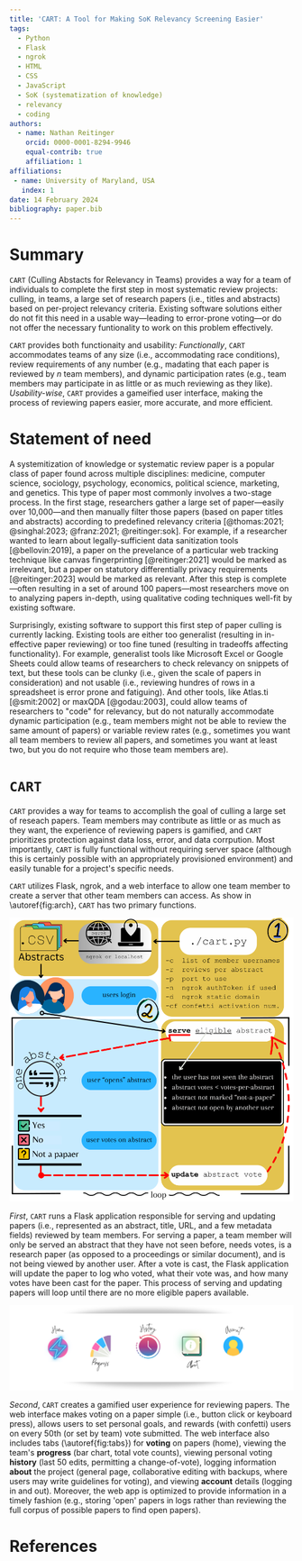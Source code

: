 ```yaml
---
title: 'CART: A Tool for Making SoK Relevancy Screening Easier'
tags:
  - Python
  - Flask
  - ngrok 
  - HTML
  - CSS
  - JavaScript
  - SoK (systematization of knowledge)
  - relevancy 
  - coding  
authors:
  - name: Nathan Reitinger
    orcid: 0000-0001-8294-9946
    equal-contrib: true
    affiliation: 1
affiliations:
 - name: University of Maryland, USA
   index: 1
date: 14 February 2024
bibliography: paper.bib
---
```


# Summary

`CART` (Culling Abstacts for Relevancy in Teams) provides a way for a team of individuals to complete the first step in most systematic review projects: culling, in teams, a large set of research papers (i.e., titles and abstracts) based on per-project relevancy criteria. Existing software solutions either do not fit this need in a usable way—leading to error-prone voting—or do not offer the necessary funtionality to work on this problem effectively.

 `CART` provides both functionaity and usability: *Functionally*, `CART` accommodates teams of any size (i.e., accommodating race conditions), review requirements of any number (e.g., madating that each paper is reviewed by *n* team members), and dynamic participation rates (e.g., team members may participate in as little or as much reviewing as they like). *Usability-wise*, `CART` provides a gameified user interface, making the process of reviewing papers easier, more accurate, and more efficient. 

# Statement of need

A systemitization of knowledge or systematic review paper is a popular class of paper found across multiple disciplines: medicine, computer science, sociology, psychology, economics, political science, marketing,  and genetics. This type of paper most commonly involves a two-stage process. In the first stage, researchers gather a large set of paper—easily over 10,000—and then manually filter those papers (based on paper titles and abstracts) according to predefined relevancy criteria [@thomas:2021; @singhal:2023; @franz:2021; @reitinger:sok]. For example, if a researcher wanted to learn about legally-sufficient data sanitization tools [@bellovin:2019], a paper on the prevelance of a particular web tracking technique like canvas fingerprinting [@reitinger:2021] would be marked as irrelevant, but a paper on statutory differentially privacy requirements [@reitinger:2023] would be marked as relevant. After this step is complete—often resulting in a set of around 100 papers—most researchers move on to analyzing papers in-depth, using qualitative coding techniques well-fit by existing software.

Surprisingly, existing software to support this first step of paper culling is currently lacking. Existing tools are either too generalist (resulting in in-effective paper reviewing) or too fine tuned (resulting in tradeoffs affecting functionality). For example, generalist tools like Microsoft Excel or Google Sheets could allow teams of researchers to check relevancy on snippets of text, but these tools can be clunky (i.e., given the scale of papers in consideration) and not usable (i.e., reviewing hundres of rows in a spreadsheet is error prone and fatiguing). And other tools, like Atlas.ti [@smit:2002] or maxQDA [@godau:2003], could allow teams of researchers to "code" for relevancy, but do not naturally accommodate dynamic participation (e.g., team members might not be able to review the same amount of papers) or variable review rates (e.g., sometimes you want all team members to review all papers, and sometimes you want at least two, but you do not require who those team members are). 



# `CART`

`CART` provides a way for teams to accomplish the goal of culling a large set of reseach papers. Team members may contribute as little or as much as they want, the experience of reviewing papers is gamified, and `CART` prioritizes protection against data loss, error, and data corrpution. Most importantly, `CART` is fully functional without requiring server space (although this is certainly possible with an appropriately provisioned environment) and easily tunable for a project's specific needs. 

`CART` utilizes Flask, ngrok, and a web interface to allow one team member to create a server that other team members can access. As show in \autoref{fig:arch}, `CART` has two primary functions. 



![Architecture of `CART`.\label{fig:arch}](docs/img/architecture.svg)

*First*, `CART` runs a Flask application responsible for serving and updating papers (i.e., represented as an abstract, title, URL, and a few metadata fields) reviewed by team members. For serving a paper, a team member will only be served an abstract that they have not seen before, needs votes, is a research paper (as opposed to a proceedings or similar document), and is not being viewed by another user. After a vote is cast, the Flask application will update the paper to log who voted, what their vote was, and how many votes have been cast for the paper. This process of serving and updating papers will loop until there are no more eligible papers available. 

![Web interface tabs: home, progress, history, information, and account.\label{fig:tabs}](docs/img/dock.svg)

*Second*, `CART` creates a gamified user experience for reviewing papers. The web interface makes voting on a paper simple (i.e., button click or keyboard press), allows users to set personal goals, and rewards (with confetti) users on every 50th (or set by team) vote submitted. The web interface also includes tabs (\autoref{fig:tabs}) for **voting** on papers (home), viewing the team's **progress** (bar chart, total vote counts), viewing personal voting **history** (last 50 edits, permitting a change-of-vote), logging information **about** the project (general page, collaborative editing with backups, where users may write guidelines for voting), and viewing **account** details (logging in and out). Moreover, the web app is optimized to provide information in a timely fashion (e.g., storing 'open' papers in logs rather than reviewing the full corpus of possible papers to find open papers). 



# References



